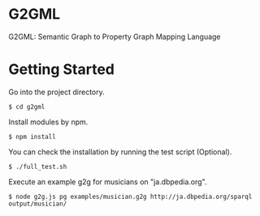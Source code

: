 # G2GML

G2GML: Semantic Graph to Property Graph Mapping Language

# Getting Started

Go into the project directory.
```
$ cd g2gml
```

Install modules by npm.
```
$ npm install
```

You can check the installation by running the test script (Optional).

```
$ ./full_test.sh
```

Execute an example g2g for musicians on "ja.dbpedia.org".

```
$ node g2g.js pg examples/musician.g2g http://ja.dbpedia.org/sparql output/musician/
```
